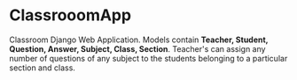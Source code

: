 # ClassrooomApp
 Classroom Django Web Application. Models contain <strong>Teacher, Student, Question, Answer, Subject, Class, Section</strong>. Teacher's can assign any number of questions of any subject to the students belonging to a particular section and class.
